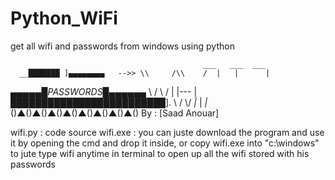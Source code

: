 # Python_WiFi
get all wifi and passwords from windows using python


                                               ___   ___  ___
      __███████ ]▄▄▄▄▄▄▄▄   -->> \\     /\\    /  |   |      | 
_▄▄▄▄▄█PASSWORDS█▄▄▄▄▄▄_          \\   /  \\  /   |   |---   | 
█████████████████████████].        \\ /    \\/   _|_  |     _|_ 
()▲()▲()▲()▲()▲()▲()▲()▲()                  By : [Saad Anouar]


wifi.py : code source 
wifi.exe : you can juste download the program and use it by opening the cmd and drop it inside, or copy wifi.exe into "c:\windows" to jute type wifi anytime in terminal 
           to open up all the wifi stored with his passwords
           
           



